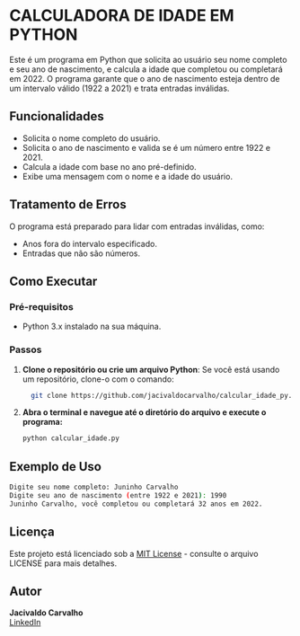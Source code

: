 # CALCULADORA DE IDADE EM PYTHON

Este é um programa em Python que solicita ao usuário seu nome completo e seu ano de nascimento, e calcula a idade que completou ou completará em 2022. O programa garante que o ano de nascimento esteja dentro de um intervalo válido (1922 a 2021) e trata entradas inválidas.

## Funcionalidades

- Solicita o nome completo do usuário.
- Solicita o ano de nascimento e valida se é um número entre 1922 e 2021.
- Calcula a idade com base no ano pré-definido.
- Exibe uma mensagem com o nome e a idade do usuário.

## Tratamento de Erros
O programa está preparado para lidar com entradas inválidas, como:

- Anos fora do intervalo especificado.
- Entradas que não são números.

## Como Executar

### Pré-requisitos

- Python 3.x instalado na sua máquina.

### Passos

1. **Clone o repositório ou crie um arquivo Python**:
   Se você está usando um repositório, clone-o com o comando:
   ```bash
     git clone https://github.com/jacivaldocarvalho/calcular_idade_py.git
   ```

3. **Abra o terminal e navegue até o diretório do arquivo e execute o programa:**
   ```bash
   python calcular_idade.py
   ```
## Exemplo de Uso
  ```bash
  Digite seu nome completo: Juninho Carvalho
  Digite seu ano de nascimento (entre 1922 e 2021): 1990
  Juninho Carvalho, você completou ou completará 32 anos em 2022.
  ```

## Licença
Este projeto está licenciado sob a [MIT License](LICENSE) - consulte o arquivo LICENSE para mais detalhes.

## Autor
**Jacivaldo Carvalho**  
[LinkedIn](https://www.linkedin.com/in/jacivaldocarvalho/) 

